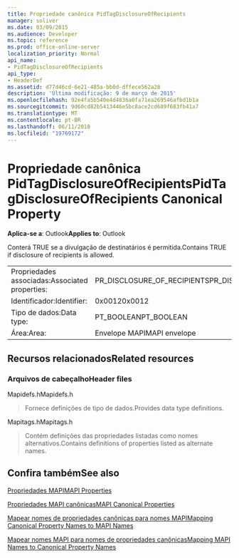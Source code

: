 ```yaml
---
title: Propriedade canônica PidTagDisclosureOfRecipients
manager: soliver
ms.date: 03/09/2015
ms.audience: Developer
ms.topic: reference
ms.prod: office-online-server
localization_priority: Normal
api_name:
- PidTagDisclosureOfRecipients
api_type:
- HeaderDef
ms.assetid: d77d46cd-6e21-485a-bb0d-dffece562a28
description: 'Última modificação: 9 de março de 2015'
ms.openlocfilehash: 92e4fa5b540e4d4836a0fa71ea269546afbd1b1a
ms.sourcegitcommit: 9d60cd82b5413446e5bc8ace2cd689f683fb41a7
ms.translationtype: MT
ms.contentlocale: pt-BR
ms.lasthandoff: 06/11/2018
ms.locfileid: "19769172"
---
```

# <a name="pidtagdisclosureofrecipients-canonical-property"></a><span data-ttu-id="4303e-103">Propriedade canônica PidTagDisclosureOfRecipients</span><span class="sxs-lookup"><span data-stu-id="4303e-103">PidTagDisclosureOfRecipients Canonical Property</span></span>

  
  
<span data-ttu-id="4303e-104">**Aplica-se a**: Outlook</span><span class="sxs-lookup"><span data-stu-id="4303e-104">**Applies to**: Outlook</span></span> 
  
<span data-ttu-id="4303e-105">Conterá TRUE se a divulgação de destinatários é permitida.</span><span class="sxs-lookup"><span data-stu-id="4303e-105">Contains TRUE if disclosure of recipients is allowed.</span></span>
  
|||
|:-----|:-----|
|<span data-ttu-id="4303e-106">Propriedades associadas:</span><span class="sxs-lookup"><span data-stu-id="4303e-106">Associated properties:</span></span>  <br/> |<span data-ttu-id="4303e-107">PR_DISCLOSURE_OF_RECIPIENTS</span><span class="sxs-lookup"><span data-stu-id="4303e-107">PR_DISCLOSURE_OF_RECIPIENTS</span></span>  <br/> |
|<span data-ttu-id="4303e-108">Identificador:</span><span class="sxs-lookup"><span data-stu-id="4303e-108">Identifier:</span></span>  <br/> |<span data-ttu-id="4303e-109">0x0012</span><span class="sxs-lookup"><span data-stu-id="4303e-109">0x0012</span></span>  <br/> |
|<span data-ttu-id="4303e-110">Tipo de dados:</span><span class="sxs-lookup"><span data-stu-id="4303e-110">Data type:</span></span>  <br/> |<span data-ttu-id="4303e-111">PT_BOOLEAN</span><span class="sxs-lookup"><span data-stu-id="4303e-111">PT_BOOLEAN</span></span>  <br/> |
|<span data-ttu-id="4303e-112">Área:</span><span class="sxs-lookup"><span data-stu-id="4303e-112">Area:</span></span>  <br/> |<span data-ttu-id="4303e-113">Envelope MAPI</span><span class="sxs-lookup"><span data-stu-id="4303e-113">MAPI envelope</span></span>  <br/> |
   
## <a name="related-resources"></a><span data-ttu-id="4303e-114">Recursos relacionados</span><span class="sxs-lookup"><span data-stu-id="4303e-114">Related resources</span></span>

### <a name="header-files"></a><span data-ttu-id="4303e-115">Arquivos de cabeçalho</span><span class="sxs-lookup"><span data-stu-id="4303e-115">Header files</span></span>

<span data-ttu-id="4303e-116">Mapidefs.h</span><span class="sxs-lookup"><span data-stu-id="4303e-116">Mapidefs.h</span></span>
  
> <span data-ttu-id="4303e-117">Fornece definições de tipo de dados.</span><span class="sxs-lookup"><span data-stu-id="4303e-117">Provides data type definitions.</span></span>
    
<span data-ttu-id="4303e-118">Mapitags.h</span><span class="sxs-lookup"><span data-stu-id="4303e-118">Mapitags.h</span></span>
  
> <span data-ttu-id="4303e-119">Contém definições das propriedades listadas como nomes alternativos.</span><span class="sxs-lookup"><span data-stu-id="4303e-119">Contains definitions of properties listed as alternate names.</span></span>
    
## <a name="see-also"></a><span data-ttu-id="4303e-120">Confira também</span><span class="sxs-lookup"><span data-stu-id="4303e-120">See also</span></span>



[<span data-ttu-id="4303e-121">Propriedades MAPI</span><span class="sxs-lookup"><span data-stu-id="4303e-121">MAPI Properties</span></span>](mapi-properties.md)
  
[<span data-ttu-id="4303e-122">Propriedades MAPI canônicas</span><span class="sxs-lookup"><span data-stu-id="4303e-122">MAPI Canonical Properties</span></span>](mapi-canonical-properties.md)
  
[<span data-ttu-id="4303e-123">Mapear nomes de propriedades canônicas para nomes MAPI</span><span class="sxs-lookup"><span data-stu-id="4303e-123">Mapping Canonical Property Names to MAPI Names</span></span>](mapping-canonical-property-names-to-mapi-names.md)
  
[<span data-ttu-id="4303e-124">Mapear nomes MAPI para nomes de propriedades canônicas</span><span class="sxs-lookup"><span data-stu-id="4303e-124">Mapping MAPI Names to Canonical Property Names</span></span>](mapping-mapi-names-to-canonical-property-names.md)

